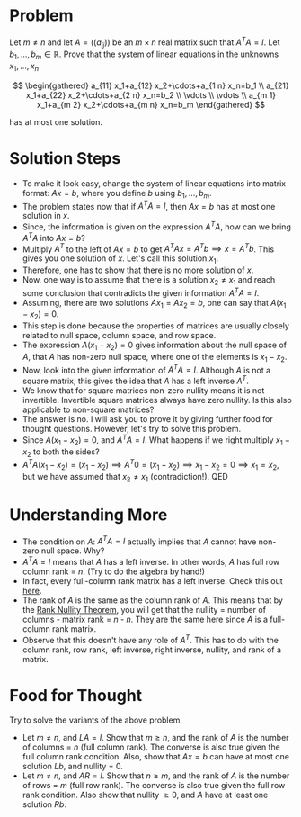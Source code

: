 # Problem 

Let $m \neq n$ and let $A=\left(\left(a_{i j}\right)\right)$ be an $m \times n$ real matrix such that $A^T A=I$. Let $b_1, \ldots, b_m \in \mathbb{R}$. Prove that the system of linear equations in the unknowns $x_1, \ldots, x_n$

$$
\begin{gathered}
a_{11} x_1+a_{12} x_2+\cdots+a_{1 n} x_n=b_1 \\
a_{21} x_1+a_{22} x_2+\cdots+a_{2 n} x_n=b_2 \\
\vdots \\
\vdots \\
a_{m 1} x_1+a_{m 2} x_2+\cdots+a_{m n} x_n=b_m
\end{gathered}
$$

has at most one solution.

# Solution Steps

* To make it look easy, change the system of linear equations into matrix format: $Ax = b$, where you define $b$ using $b_1, \ldots, b_m$.
* The problem states now that if $A^T A=I$, then $Ax = b$ has at most one solution in $x$.
* Since, the information is given on the expression $A^T A$, how can we bring $A^T A$ into $Ax = b$?
* Multiply $A^T$ to the left of $Ax = b$ to get $A^T Ax = A^Tb \implies x = A^Tb$. This gives you one solution of $x$. Let's call this solution $x_1$.
* Therefore, one has to show that there is no more solution of $x$.
* Now, one way is to assume that there is a solution $x_2 \neq x_1$ and reach some conclusion that contradicts the given information $A^T A=I$.
* Assuming, there are two solutions $Ax_1 = Ax_2 = b$, one can say that $A(x_1 - x_2) = 0$.
* This step is done because the properties of matrices are usually closely related to null space, column space, and row space. 
* The expression $A(x_1 - x_2) = 0$ gives information about the null space of $A$, that $A$ has non-zero null space, where one of the elements is $x_1 - x_2$.
* Now, look into the given information of $A^T A=I$. Although $A$ is not a square matrix, this gives the idea that $A$ has a left inverse $A^T$.
* We know that for square matrices non-zero nullity means it is not invertible. Invertible square matrices always have zero nullity. Is this also applicable to non-square matrices?
* The answer is no. I will ask you to prove it by giving further food for thought questions. However, let's try to solve this problem.
* Since $A(x_1 - x_2) = 0$, and $A^T A = I$. What happens if we right multiply $x_1 - x_2$ to both the sides?
* $A^T A (x_1 - x_2) = (x_1 - x_2) \implies A^T 0 = (x_1 - x_2) \implies x_1 - x_2 = 0 \implies x_1 = x_2$, but we have assumed that $x_2 \neq x_1$ (contradiction!). QED

# Understanding More

* The condition on $A$: $A^T A=I$ actually implies that $A$ cannot have non-zero null space. Why?
* $A^T A=I$ means that $A$ has a left inverse. In other words, $A$ has full row column rank = $n$. (Try to do the algebra by hand!)
* In fact, every full-column rank matrix has a left inverse. Check this out [here](https://math.stackexchange.com/questions/3435917/why-matrix-with-full-column-rank-has-a-left-inverse).
* The rank of $A$ is the same as the column rank of $A$. This means that by the [Rank Nullity Theorem](https://en.wikipedia.org/wiki/Rank%E2%80%93nullity_theorem), you will get that the nullity = number of columns - matrix rank = $n$ - $n$. They are the same here since $A$ is a full-column rank matrix.
* Observe that this doesn't have any role of $A^T$. This has to do with the column rank, row rank, left inverse, right inverse, nullity, and rank of a matrix.

# Food for Thought

Try to solve the variants of the above problem.

* Let $m \neq n$, and $LA=I$. Show that $m \geq n$, and the rank of $A$ is the number of columns = $n$ (full column rank). The converse is also true given the full column rank condition. Also, show that $Ax =b$ can have at most one solution $Lb$, and nullity = 0. 
* Let $m \neq n$, and $AR=I$. Show that $n \geq m$, and the rank of $A$ is the number of rows = $m$ (full row rank). The converse is also true given the full row rank condition. Also show that nullity $\geq 0$, and $A$ have at least one solution $Rb$.
